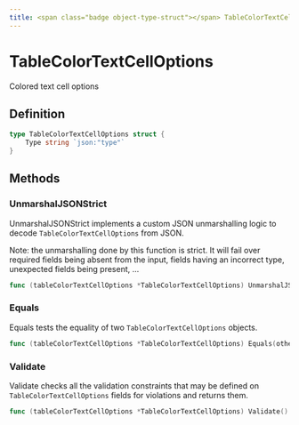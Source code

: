 ```yaml
---
title: <span class="badge object-type-struct"></span> TableColorTextCellOptions
---
```

# <span class="badge object-type-struct"></span> TableColorTextCellOptions

Colored text cell options

## Definition

```go
type TableColorTextCellOptions struct {
    Type string `json:"type"`
}
```
## Methods

### <span class="badge object-method"></span> UnmarshalJSONStrict

UnmarshalJSONStrict implements a custom JSON unmarshalling logic to decode `TableColorTextCellOptions` from JSON.

Note: the unmarshalling done by this function is strict. It will fail over required fields being absent from the input, fields having an incorrect type, unexpected fields being present, …

```go
func (tableColorTextCellOptions *TableColorTextCellOptions) UnmarshalJSONStrict(raw []byte) error
```

### <span class="badge object-method"></span> Equals

Equals tests the equality of two `TableColorTextCellOptions` objects.

```go
func (tableColorTextCellOptions *TableColorTextCellOptions) Equals(other TableColorTextCellOptions) bool
```

### <span class="badge object-method"></span> Validate

Validate checks all the validation constraints that may be defined on `TableColorTextCellOptions` fields for violations and returns them.

```go
func (tableColorTextCellOptions *TableColorTextCellOptions) Validate() error
```

